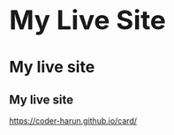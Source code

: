 <b> <font size="40"> My Live Site </b> </font>
# My live site
## My live site
https://coder-harun.github.io/card/
